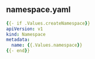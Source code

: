 ## namespace.yaml

```yaml
{{- if .Values.createNamespace}}  
apiVersion: v1  
kind: Namespace  
metadata:  
  name: {{.Values.namespace}}  
{{- end}}
```
  


